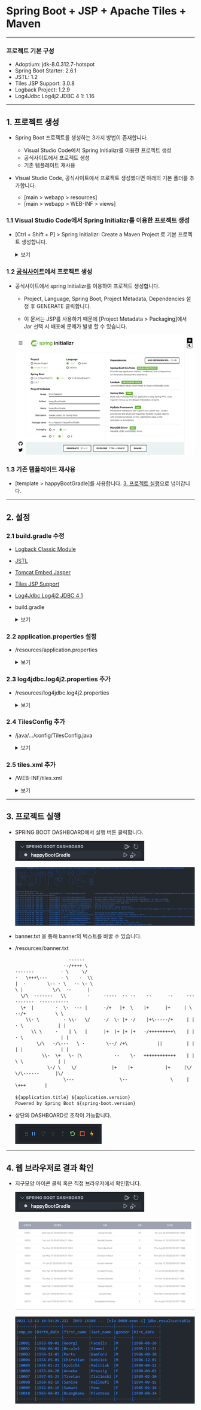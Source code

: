 # Spring Boot + JSP + Apache Tiles + Maven

---

### 프로젝트 기본 구성

- Adoptium: jdk-8.0.312.7-hotspot
- Spring Boot Starter: 2.6.1
- JSTL: 1.2
- Tiles JSP Support: 3.0.8
- Logback Project: 1.2.9
- Log4Jdbc Log4j2 JDBC 4 1: 1.16

---

## 1. 프로젝트 생성

- Spring Boot 프로젝트를 생성하는 3가지 방법이 존재합니다.

  - Visual Studio Code에서 Spring Initializr를 이용한 프로젝트 생성
  - 공식사이트에서 프로젝트 생성
  - 기존 템플레이트 재사용

- Visual Studio Code, 공식사이트에서 프로젝트 생성했다면 아래의 기본 폴더를 추가합니다.
  - [main > webapp > resources]
  - [main > webapp > WEB-INF > views]

### 1.1 Visual Studio Code에서 Spring Initializr를 이용한 프로젝트 생성

- [Ctrl + Shift + P] > Spring Initializr: Create a Maven Project 로 기본 프로젝트 생성합니다.

  <details><summary>보기</summary>

  - Spring initrializr: create a Maven Project 실행

  ![](./images/BootGradle/1.png)

  - Spring boot version 설정

  ![](./images/BootGradle/2.png)

  - 언어 설정

  ![](./images/BootGradle/3.png)

  - groupId 설정

  ![](./images/BootGradle/4.png)

  - artifactId 설정

  ![](./images/BootGradle/5.png)

  - packaging type 설정

  ![](./images/BootGradle/6.png)

  - Java version 설정

  ![](./images/BootGradle/7.png)

  - 의존성 설정.

  ![](./images/BootGradle/8.png)

  - 프로젝트를 생성할 폴더를 설정

  ![](./images/legacy/16.png)

  - Open

  ![](./images/BootGradle/10.png)

  - 생성된 프로젝트 구조

  ![](./images/BootGradle/11.png)

  </details>

### 1.2 [공식사이트](https://start.spring.io/)에서 프로젝트 생성

- 공식사이트에서 spring initializr를 이용하여 프로젝트 생성합니다.

  - Project, Language, Spring Boot, Project Metadata, Dependencies 설정 후 GENERATE 클릭합니다.

  - 이 문서는 JSP를 사용하기 때문에 [Project Metadata > Packaging]에서 Jar 선택 시 배포에 문제가 발생 할 수 있습니다.

  ![](./images/BootGradle/0.png)

### 1.3 기존 템플레이트 재사용

- [template > happyBootGradle]를 사용합니다. [3. 프로젝트 실행](#3-프로젝트-실행)으로 넘어갑니다.

---

## 2. 설정

### 2.1 build.gradle 수정

- [Logback Classic Module](https://mvnrepository.com/artifact/ch.qos.logback/logback-classic/1.2.9)
- [JSTL](https://mvnrepository.com/artifact/javax.servlet/jstl/1.2)
- [Tomcat Embed Jasper](https://mvnrepository.com/artifact/org.apache.tomcat.embed/tomcat-embed-jasper/9.0.56)
- [Tiles JSP Support](https://mvnrepository.com/artifact/org.apache.tiles/tiles-jsp/3.0.8)
- [Log4Jdbc Log4j2 JDBC 4 1](https://mvnrepository.com/artifact/org.bgee.log4jdbc-log4j2/log4jdbc-log4j2-jdbc4.1/1.16)

- build.gradle

    <details><summary>보기</summary>

  ```gradle
    dependencies {
      implementation 'org.springframework.boot:spring-boot-starter-web'
      implementation 'org.mybatis.spring.boot:mybatis-spring-boot-starter:2.2.0'
      compileOnly 'org.projectlombok:lombok'
      developmentOnly 'org.springframework.boot:spring-boot-devtools'
      runtimeOnly 'org.mariadb.jdbc:mariadb-java-client'
      annotationProcessor 'org.projectlombok:lombok'
      providedRuntime 'org.springframework.boot:spring-boot-starter-tomcat'
      testImplementation 'org.springframework.boot:spring-boot-starter-test'

      implementation 'ch.qos.logback:logback-classic:1.2.9'
      implementation 'javax.servlet:jstl'
      implementation 'org.apache.tomcat.embed:tomcat-embed-jasper'
      implementation 'org.apache.tiles:tiles-jsp:3.0.8'
      implementation 'org.bgee.log4jdbc-log4j2:log4jdbc-log4j2-jdbc4.1:1.16'
  }
  ```

    </details>

### 2.2 application.properties 설정

- /resources/application.properties

  <details><summary>보기</summary>

  - JDBC 설정

  ```properties
    spring.datasource.driver-class-name=net.sf.log4jdbc.sql.jdbcapi.DriverSpy
    spring.datasource.url=jdbc:log4jdbc:mariadb://localhost:3306/employees
    spring.datasource.username=scott
    spring.datasource.password=tiger
  ```

  - Spring Boot MVC 설정

  ```properties
  spring.mvc.view.prefix=/WEB-INF/views/
  spring.mvc.view.suffix=.jsp
  ```

  - MyBatis 설정

  ```properties
  mybatis.configuration.map-underscore-to-camel-case=true
  mybatis.type-aliases-package=kr.co.happyict.bootJSPMaven.domain
  mybatis.mapper-locations=mapper/*.xml
  ```

  - UTF-8 Encoding 설정

  ```properties
  server.servlet.encoding.charset=UTF-8
  server.servlet.encoding.enabled=true
  server.servlet.encoding.force=true
  ```

  - Log 설정

  ```properties
  logging.level.jdbc=off
  logging.level.jdbc.sqlonly=info
  logging.level.jdbc.sqltiming=off
  logging.level.jdbc.resultsettable=info
  logging.level.jdbc.audit=off
  logging.level.jdbc.resultset=off
  logging.level.jdbc.connection=off
  ```

  </details>

### 2.3 log4jdbc.log4j2.properties 추가

- /resources/log4jdbc.log4j2.properties
  <details><summary>보기</summary>

  ```properties
  log4jdbc.drivers=org.mariadb.jdbc.Driver
  log4jdbc.spylogdelegator.name=net.sf.log4jdbc.log.slf4j.Slf4jSpyLogDelegator
  log4jdbc.dump.sql.maxlinelength=0
  ```

  </details>

### 2.4 TilesConfig 추가

- /java/.../config/TilesConfig.java

  <details><summary>보기</summary>

  ```java
  package kr.co.happyict.bootJSPMaven.config;

  import org.springframework.context.annotation.Bean;
  import org.springframework.context.annotation.Configuration;
  import org.springframework.web.servlet.view.UrlBasedViewResolver;
  import org.springframework.web.servlet.view.tiles3.TilesConfigurer;
  import org.springframework.web.servlet.view.tiles3.TilesView;

  @Configuration
  public class TilesConfig {

    @Bean
    public UrlBasedViewResolver tilesViewResolver() {
      UrlBasedViewResolver tilesViewResolver = new UrlBasedViewResolver();

      tilesViewResolver.setViewClass(TilesView.class);

      return tilesViewResolver;
    }

    @Bean
    public TilesConfigurer tilesConfigurer() {
      TilesConfigurer tilesConfigurer = new TilesConfigurer();

      tilesConfigurer.setDefinitions("/WEB-INF/tiles.xml");

      return tilesConfigurer;
    }

  }
  ```

  </details>

### 2.5 tiles.xml 추가

- /WEB-INF/tiles.xml

  <details><summary>보기</summary>

  ```xml
  <?xml version="1.0" encoding="utf-8"?>
  <!DOCTYPE tiles-definitions PUBLIC "-//Apache Software Foundation//DTD Tiles Configuration 3.0//EN"
    "http://tiles.apache.org/dtds/tiles-config_3_0.dtd">
  <!-- Definitions for Tiles documentation -->
  <tiles-definitions>
    <definition name="base" template="/WEB-INF/views/common/layout.jsp">
    <put-attribute name="header" value="/WEB-INF/views/common/header.jsp"/>
      <put-attribute name="body" value=""/>
      <put-attribute name="footer" value="/WEB-INF/views/common/footer.jsp"/>
    </definition>

    <definition name="*" extends="base">
      <put-attribute name="body" value="/WEB-INF/views/{1}.jsp"/>
    </definition>
  </tiles-definitions>
  ```

  </details>

---

## 3. 프로젝트 실행

- SPRING BOOT DASHBOARD에서 실행 버튼 클릭합니다.

  ![](./images/BootGradle/12.png)

  ![](./images/Boot/4.png)

- banner.txt 을 통해 banner의 텍스트를 바꿀 수 있습니다.

- /resources/banner.txt

  ```text
                      ·-----
                    ·-/++++ \
  ·------          · \     \/
  ·   \+++\---     · \    ·  \\
  |  ·        \-- · \   ·- \- \
  \ |           \/\  ·-      |
    \/\  ·------   \\        ·     ·----  ·- ·-    ·-      ·-     ·--      ·------  ·----------
    \+  |        ·  \-  ·-- |      ·/+   |+  \    |+      |+     | \    ·-/+           \ \
      \\- \         · \\-   \/     ·/  \- |+ ·/    |+\-----/+     | |   · \             | |
        \\ \     ·    | \   |      |+  |+ |+ |+   ·/+++++++++\    | |  · \              | |
          \/\   ·/\---   \ ·        \--/ /+\           ||         | |  | |              | |
            \\-  \+   \- |\            ·-    \-   ++++++++++++    | |   \ \             | |
              \-/ \    \/             |+    |+            |+     |\/    \/\------      |\/
                    \---                 \--                \     |          \+++       |

  ${application.title} ${application.version}
  Powered by Spring Boot ${spring-boot.version}
  ```

- 상단의 DASHBOARD로 조작이 가능합니다.

  ![](./images/Boot/5.png)

---

## 4. 웹 브라우저로 결과 확인

- 지구모양 아이콘 클릭 혹은 직접 브라우저에서 확인합니다.

  ![](./images/BootGradle/12.png)

  ![](./images/Boot/8.jpeg)

  ![](./images/Boot/8.png)
